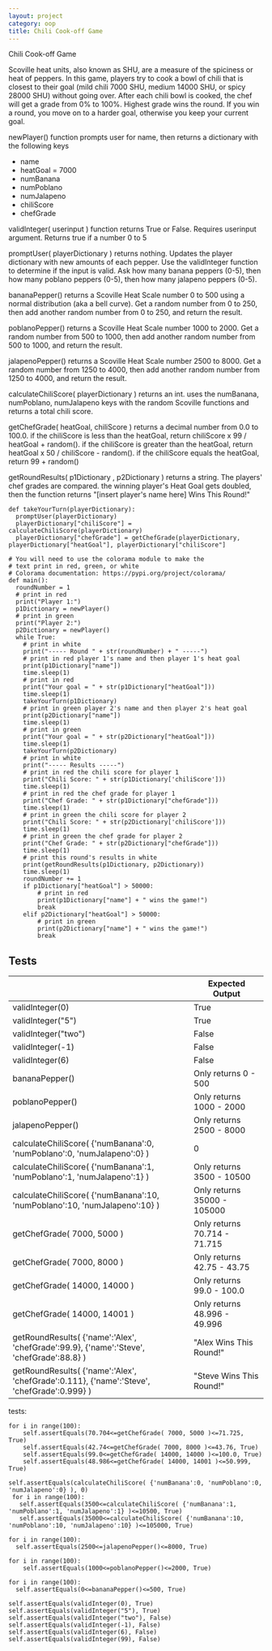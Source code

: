 ```yaml
---
layout: project
category: oop
title: Chili Cook-off Game
---
```


Chili Cook-off Game

Scoville heat units, also known as SHU, are a measure of the spiciness or heat of peppers. In this game, players try to cook a bowl of chili that is closest to their goal (mild chili 7000 SHU, medium 14000 SHU, or spicy 28000 SHU) without going over. After each chili bowl is cooked, the chef will get a grade from 0% to 100%. Highest grade wins the round. If you win a round, you move on to a harder goal, otherwise you keep your current goal.

newPlayer() function prompts user for name, then returns a dictionary with the following keys
- name
- heatGoal = 7000
- numBanana
- numPoblano
- numJalapeno
- chiliScore
- chefGrade

validInteger( userinput ) function returns True or False. Requires userinput argument. Returns true if a number 0 to 5

promptUser( playerDictionary ) returns nothing. Updates the player dictionary with new amounts of each pepper. Use the validInteger function to determine if the input is valid. Ask how many banana peppers (0-5), then how many poblano peppers (0-5), then how many jalapeno peppers (0-5).

bananaPepper() returns a Scoville Heat Scale number 0 to 500 using a normal distribution (aka a bell curve). Get a random number from 0 to 250, then add another random number from 0 to 250, and return the result.

poblanoPepper() returns a Scoville Heat Scale number 1000 to 2000. Get a random number from 500 to 1000, then add another random number from 500 to 1000, and return the result.

jalapenoPepper() returns a Scoville Heat Scale number 2500 to 8000. Get a random number from 1250 to 4000, then add another random number from 1250 to 4000, and return the result.

calculateChiliScore( playerDictionary ) returns an int. uses the numBanana, numPoblano, numJalapeno keys with the random Scoville functions and returns a total chili score.

getChefGrade( heatGoal, chiliScore ) returns a decimal number from 0.0 to 100.0.
if the chiliScore is less than the heatGoal, return chiliScore x 99 / heatGoal + random().
if the chiliScore is greater than the heatGoal, return heatGoal x 50 / chiliScore - random().
if the chiliScore equals the heatGoal, return 99 + random()

getRoundResults( p1Dictionary , p2Dictionary ) returns a string. The players' chef grades are compared. the winning player's Heat Goal gets doubled, then the function returns "[insert player's name here] Wins This Round!"

```
def takeYourTurn(playerDictionary):
  promptUser(playerDictionary)
  playerDictionary["chiliScore"] = calculateChiliScore(playerDictionary)
  playerDictionary["chefGrade"] = getChefGrade(playerDictionary, playerDictionary["heatGoal"], playerDictionary["chiliScore"]

# You will need to use the colorama module to make the
# text print in red, green, or white
# Colorama documentation: https://pypi.org/project/colorama/
def main():
  roundNumber = 1
  # print in red
  print("Player 1:")
  p1Dictionary = newPlayer()
  # print in green
  print("Player 2:")
  p2Dictionary = newPlayer()
  while True:
    # print in white
    print("----- Round " + str(roundNumber) + " -----")
    # print in red player 1's name and then player 1's heat goal
    print(p1Dictionary["name"])
    time.sleep(1)
    # print in red
    print("Your goal = " + str(p1Dictionary["heatGoal"]))
    time.sleep(1)
    takeYourTurn(p1Dictionary)
    # print in green player 2's name and then player 2's heat goal
    print(p2Dictionary["name"])
    time.sleep(1)
    # print in green
    print("Your goal = " + str(p2Dictionary["heatGoal"]))
    time.sleep(1)
    takeYourTurn(p2Dictionary)
    # print in white
    print("----- Results -----")
    # print in red the chili score for player 1
    print("Chili Score: " + str(p1Dictionary['chiliScore']))
    time.sleep(1)
    # print in red the chef grade for player 1
    print("Chef Grade: " + str(p1Dictionary["chefGrade"]))
    time.sleep(1)
    # print in green the chili score for player 2
    print("Chili Score: " + str(p2Dictionary['chiliScore']))
    time.sleep(1)
    # print in green the chef grade for player 2
    print("Chef Grade: " + str(p2Dictionary["chefGrade"]))
    time.sleep(1)
    # print this round's results in white
    print(getRoundResults(p1Dictionary, p2Dictionary))
    time.sleep(1)
    roundNumber += 1
    if p1Dictionary["heatGoal"] > 50000:
        # print in red
        print(p1Dictionary["name"] + " wins the game!")
        break
    elif p2Dictionary["heatGoal"] > 50000:
        # print in green
        print(p2Dictionary["name"] + " wins the game!")
        break
```

## Tests

|   | Expected Output |
|---|-----------------|
| validInteger(0)  | True |
| validInteger("5")  | True |
| validInteger("two")  | False |
| validInteger(-1)  | False |
| validInteger(6)  | False |
| bananaPepper()  |  Only returns 0 - 500  |
| poblanoPepper() |  Only returns 1000 - 2000 |
| jalapenoPepper() |  Only returns 2500 - 8000 |
|calculateChiliScore( {'numBanana':0, 'numPoblano':0, 'numJalapeno':0} )| 0|
|calculateChiliScore( {'numBanana':1, 'numPoblano':1, 'numJalapeno':1} )| Only returns 3500 - 10500|
|calculateChiliScore( {'numBanana':10, 'numPoblano':10, 'numJalapeno':10} )| Only returns 35000 - 105000|
|getChefGrade( 7000, 5000 )| Only returns 70.714 - 71.715 |
|getChefGrade( 7000, 8000 )| Only returns 42.75 - 43.75 |
|getChefGrade( 14000, 14000 )| Only returns 99.0 - 100.0 |
|getChefGrade( 14000, 14001 )| Only returns 48.996 - 49.996 |
|getRoundResults( {'name':'Alex', 'chefGrade':99.9}, {'name':'Steve', 'chefGrade':88.8} )| "Alex Wins This Round!" |
|getRoundResults( {'name':'Alex', 'chefGrade':0.111}, {'name':'Steve', 'chefGrade':0.999} )| "Steve Wins This Round!" |




tests:
```
for i in range(100):
    self.assertEquals(70.704<=getChefGrade( 7000, 5000 )<=71.725, True)
    self.assertEquals(42.74<=getChefGrade( 7000, 8000 )<=43.76, True)
    self.assertEquals(99.0<=getChefGrade( 14000, 14000 )<=100.0, True)
    self.assertEquals(48.986<=getChefGrade( 14000, 14001 )<=50.999, True)

self.assertEquals(calculateChiliScore( {'numBanana':0, 'numPoblano':0, 'numJalapeno':0} ), 0)
 for i in range(100):
   self.assertEquals(3500<=calculateChiliScore( {'numBanana':1, 'numPoblano':1, 'numJalapeno':1} )<=10500, True)
   self.assertEquals(35000<=calculateChiliScore( {'numBanana':10, 'numPoblano':10, 'numJalapeno':10} )<=105000, True)

for i in range(100):
  self.assertEquals(2500<=jalapenoPepper()<=8000, True)

for i in range(100):
    self.assertEquals(1000<=poblanoPepper()<=2000, True)

for i in range(100):
  self.assertEquals(0<=bananaPepper()<=500, True)

self.assertEquals(validInteger(0), True)
self.assertEquals(validInteger("5"), True)
self.assertEquals(validInteger("two"), False)
self.assertEquals(validInteger(-1), False)
self.assertEquals(validInteger(6), False)
self.assertEquals(validInteger(99), False)


```
